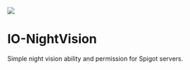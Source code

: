 ![](https://www.iocraft.org/images/logo_square.png)
# IO-NightVision
Simple night vision ability and permission for Spigot servers.
